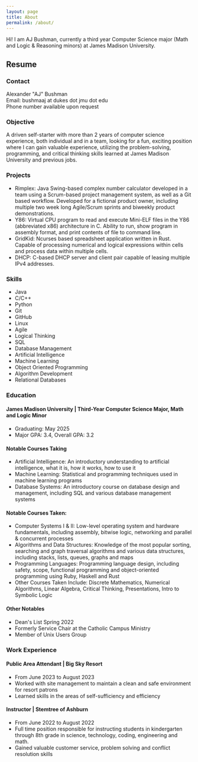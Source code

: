```yaml
---
layout: page
title: About
permalink: /about/
---
```


Hi! I am AJ Bushman, currently a third year Computer Science major (Math and Logic & Reasoning minors) at James Madison University.  
## Resume
### Contact
Alexander "AJ" Bushman  
Email: bushmaaj at dukes dot jmu dot edu  
Phone number available upon request  
### Objective
A driven self-starter with more than 2 years of computer science experience, both individual and in a team, looking for a fun, exciting position where I can gain valuable experience, utilizing the problem-solving, programming, and critical thinking skills learned at James Madison University and previous jobs.

### Projects
* Rimplex: Java Swing-based complex number calculator developed in a team using a Scrum-based project management system, as well as a Git based workflow. Developed for a fictional product owner, including multiple two week long Agile/Scrum sprints and biweekly product demonstrations.
* Y86: Virtual CPU program to read and execute Mini-ELF files in the Y86 (abbreviated x86) architecture in C. Ability to run, show program in assembly format, and print contents of file to command line.
* GridKid: Ncurses based spreadsheet application written in Rust. Capable of processing numerical and logical expressions within cells and process data within multiple cells.
* DHCP: C-based DHCP server and client pair capable of leasing multiple IPv4 addresses.

### Skills
* Java
* C/C++
* Python
* Git
* GitHub
* Linux
* Agile
* Logical Thinking
* SQL
* Database Management
* Artificial Intelligence
* Machine Learning
* Object Oriented Programming
* Algorithm Development
* Relational Databases

### Education

#### James Madison University | Third-Year Computer Science Major, Math and Logic Minor
* Graduating: May 2025
* Major GPA: 3.4, Overall GPA: 3.2

#### Notable Courses Taking
* Artificial Intelligence: An introductory understanding to artificial intelligence, what it is, how it works, how to use it
* Machine Learning: Statistical and programming techniques used in machine learning programs
* Database Systems: An introductory course on database design and management, including SQL and various database management systems

#### Notable Courses Taken:
* Computer Systems I & II: Low-level operating system and hardware fundamentals, including assembly, bitwise logic, networking and parallel & concurrent processes
* Algorithms and Data Structures: Knowledge of the most popular sorting, searching and graph traversal algorithms and various data structures, including stacks, lists, queues, graphs and maps
* Programming Languages: Programming language design, including safety, scope, functional programming and object-oriented programming using Ruby, Haskell and Rust
* Other Courses Taken Include: Discrete Mathematics, Numerical Algorithms, Linear Algebra, Critical Thinking, Presentations, Intro to Symbolic Logic

#### Other Notables
* Dean's List Spring 2022
* Formerly Service Chair at the Catholic Campus Ministry
* Member of Unix Users Group

### Work Experience
#### Public Area Attendant | Big Sky Resort
* From June 2023 to August 2023
* Worked with site management to maintain a clean and safe environment for resort patrons
* Learned skills in the areas of self-sufficiency and efficiency

#### Instructor | Stemtree of Ashburn
* From June 2022 to August 2022
* Full time position responsible for instructing students in kindergarten through 8th grade in science, technology, coding, engineering and math.
* Gained valuable customer service, problem solving and conflict resolution skills

